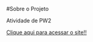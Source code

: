 #Sobre o Projeto

Atividade de PW2

[Clique aqui para acessar o site!!](noticias-dos-raul.vercel.app)
